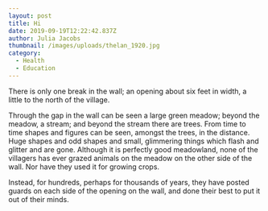 ```yaml
---
layout: post
title: Hi
date: 2019-09-19T12:22:42.837Z
author: Julia Jacobs
thumbnail: /images/uploads/thelan_1920.jpg
category:
  - Health
  - Education
---
```

There is only one break in the wall; an opening about six feet in width, a little to the north of the village.



Through the gap in the wall can be seen a large green meadow; beyond the meadow, a stream; and beyond the stream there are trees. From time to time shapes and figures can be seen, amongst the trees, in the distance. Huge shapes and odd shapes and small, glimmering things which flash and glitter and are gone. Although it is perfectly good meadowland, none of the villagers has ever grazed animals on the meadow on the other side of the wall. Nor have they used it for growing crops.



Instead, for hundreds, perhaps for thousands of years, they have posted guards on each side of the opening on the wall, and done their best to put it out of their minds.
